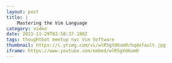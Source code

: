 ```yaml
---
layout: post
title: |
    Mastering the Vim Language
category: video
date: 2022-11-29T02:58:37.180Z
tags: thoughtbot meetup nyc Vim Software
thumbnail: https://i.ytimg.com/vi/wlR5gYd6um0/hqdefault.jpg
iframe: https://www.youtube.com/embed/wlR5gYd6um0
---
```

